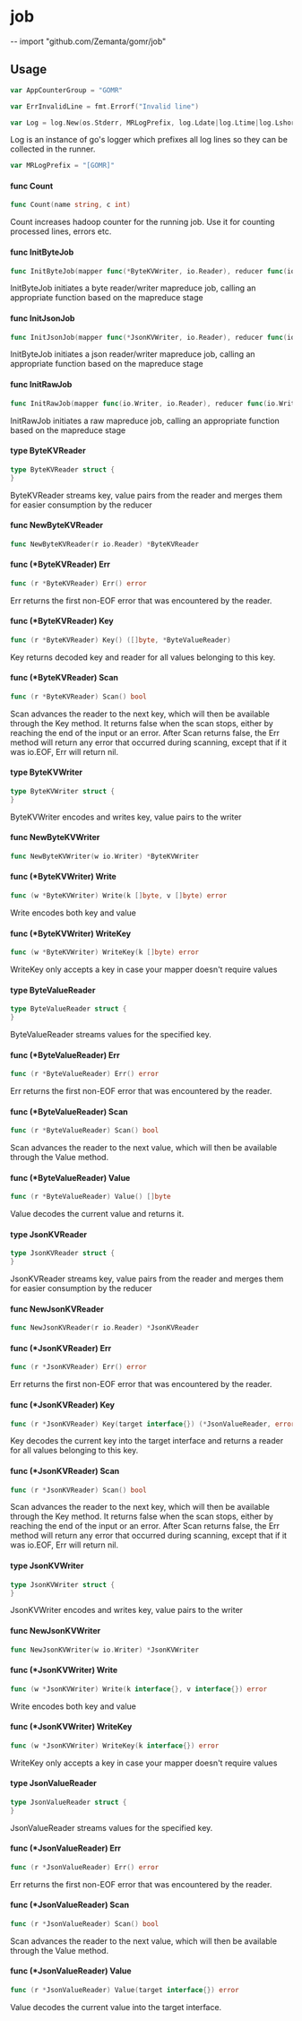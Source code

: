 # job
--
    import "github.com/Zemanta/gomr/job"


## Usage

```go
var AppCounterGroup = "GOMR"
```

```go
var ErrInvalidLine = fmt.Errorf("Invalid line")
```

```go
var Log = log.New(os.Stderr, MRLogPrefix, log.Ldate|log.Ltime|log.Lshortfile)
```
Log is an instance of go's logger which prefixes all log lines so they can be
collected in the runner.

```go
var MRLogPrefix = "[GOMR]"
```

#### func  Count

```go
func Count(name string, c int)
```
Count increases hadoop counter for the running job. Use it for counting
processed lines, errors etc.

#### func  InitByteJob

```go
func InitByteJob(mapper func(*ByteKVWriter, io.Reader), reducer func(io.Writer, *ByteKVReader))
```
InitByteJob initiates a byte reader/writer mapreduce job, calling an appropriate
function based on the mapreduce stage

#### func  InitJsonJob

```go
func InitJsonJob(mapper func(*JsonKVWriter, io.Reader), reducer func(io.Writer, *JsonKVReader))
```
InitByteJob initiates a json reader/writer mapreduce job, calling an appropriate
function based on the mapreduce stage

#### func  InitRawJob

```go
func InitRawJob(mapper func(io.Writer, io.Reader), reducer func(io.Writer, io.Reader))
```
InitRawJob initiates a raw mapreduce job, calling an appropriate function based
on the mapreduce stage

#### type ByteKVReader

```go
type ByteKVReader struct {
}
```

ByteKVReader streams key, value pairs from the reader and merges them for easier
consumption by the reducer

#### func  NewByteKVReader

```go
func NewByteKVReader(r io.Reader) *ByteKVReader
```

#### func (*ByteKVReader) Err

```go
func (r *ByteKVReader) Err() error
```
Err returns the first non-EOF error that was encountered by the reader.

#### func (*ByteKVReader) Key

```go
func (r *ByteKVReader) Key() ([]byte, *ByteValueReader)
```
Key returns decoded key and reader for all values belonging to this key.

#### func (*ByteKVReader) Scan

```go
func (r *ByteKVReader) Scan() bool
```
Scan advances the reader to the next key, which will then be available through
the Key method. It returns false when the scan stops, either by reaching the end
of the input or an error. After Scan returns false, the Err method will return
any error that occurred during scanning, except that if it was io.EOF, Err will
return nil.

#### type ByteKVWriter

```go
type ByteKVWriter struct {
}
```

ByteKVWriter encodes and writes key, value pairs to the writer

#### func  NewByteKVWriter

```go
func NewByteKVWriter(w io.Writer) *ByteKVWriter
```

#### func (*ByteKVWriter) Write

```go
func (w *ByteKVWriter) Write(k []byte, v []byte) error
```
Write encodes both key and value

#### func (*ByteKVWriter) WriteKey

```go
func (w *ByteKVWriter) WriteKey(k []byte) error
```
WriteKey only accepts a key in case your mapper doesn't require values

#### type ByteValueReader

```go
type ByteValueReader struct {
}
```

ByteValueReader streams values for the specified key.

#### func (*ByteValueReader) Err

```go
func (r *ByteValueReader) Err() error
```
Err returns the first non-EOF error that was encountered by the reader.

#### func (*ByteValueReader) Scan

```go
func (r *ByteValueReader) Scan() bool
```
Scan advances the reader to the next value, which will then be available through
the Value method.

#### func (*ByteValueReader) Value

```go
func (r *ByteValueReader) Value() []byte
```
Value decodes the current value and returns it.

#### type JsonKVReader

```go
type JsonKVReader struct {
}
```

JsonKVReader streams key, value pairs from the reader and merges them for easier
consumption by the reducer

#### func  NewJsonKVReader

```go
func NewJsonKVReader(r io.Reader) *JsonKVReader
```

#### func (*JsonKVReader) Err

```go
func (r *JsonKVReader) Err() error
```
Err returns the first non-EOF error that was encountered by the reader.

#### func (*JsonKVReader) Key

```go
func (r *JsonKVReader) Key(target interface{}) (*JsonValueReader, error)
```
Key decodes the current key into the target interface and returns a reader for
all values belonging to this key.

#### func (*JsonKVReader) Scan

```go
func (r *JsonKVReader) Scan() bool
```
Scan advances the reader to the next key, which will then be available through
the Key method. It returns false when the scan stops, either by reaching the end
of the input or an error. After Scan returns false, the Err method will return
any error that occurred during scanning, except that if it was io.EOF, Err will
return nil.

#### type JsonKVWriter

```go
type JsonKVWriter struct {
}
```

JsonKVWriter encodes and writes key, value pairs to the writer

#### func  NewJsonKVWriter

```go
func NewJsonKVWriter(w io.Writer) *JsonKVWriter
```

#### func (*JsonKVWriter) Write

```go
func (w *JsonKVWriter) Write(k interface{}, v interface{}) error
```
Write encodes both key and value

#### func (*JsonKVWriter) WriteKey

```go
func (w *JsonKVWriter) WriteKey(k interface{}) error
```
WriteKey only accepts a key in case your mapper doesn't require values

#### type JsonValueReader

```go
type JsonValueReader struct {
}
```

JsonValueReader streams values for the specified key.

#### func (*JsonValueReader) Err

```go
func (r *JsonValueReader) Err() error
```
Err returns the first non-EOF error that was encountered by the reader.

#### func (*JsonValueReader) Scan

```go
func (r *JsonValueReader) Scan() bool
```
Scan advances the reader to the next value, which will then be available through
the Value method.

#### func (*JsonValueReader) Value

```go
func (r *JsonValueReader) Value(target interface{}) error
```
Value decodes the current value into the target interface.
